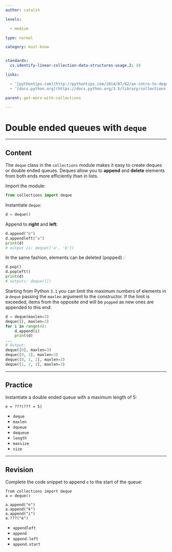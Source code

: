 ```yaml
---
author: catalin

levels:

  - medium

type: normal

category: must-know


standards:
  cs.identify-linear-collection-data-structures-usage.2: 10

links:

  - '[pythontips.com](http://pythontips.com/2014/07/02/an-intro-to-deque-module/){website}'
  - '[docs.python.org](https://docs.python.org/3.5/library/collections.html#deque-objects){website}'

parent: get-more-with-collections

---
```


# Double ended queues with `deque`

---
## Content

The `deque` class in the `collections` module makes it easy to create deques or double ended queues. Deques allow you to  **append** and **delete** elements from both ends more efficiently than in lists.

Import the module:
```python
from collections import deque
```

Instantiate `deque`:
```python
d = deque()
```
Append to **right** and **left**:
```python
d.append("b")
d.appendleft("a")
print(d)
# output is: deque(['a', 'b'])
```
In the same fashion, elements can be deleted (popped) :
```python
d.pop()
d.popleft()
print(d)
# outputs: deque([])
```

Starting from Python `3.1` you can limit the maximum numbers of elements in a `deque` passing the `maxlen` argument to the constructor. If the limit is exceeded, items from the opposite end will be `popped` as new ones are appended to this end:
```python
d = deque(maxlen=3)
deque([], maxlen=3)
for i in range(4):
    d.append(i)
    print(d)
...
# Output:
deque([0], maxlen=3)
deque([0, 1], maxlen=3)
deque([0, 1, 2], maxlen=3)
deque([1, 2, 3], maxlen=3)
```

---
## Practice

Instantiate a double ended queue with a maximum length of 5:

```
e = ???(??? = 5)
```


* `deque`
* `maxlen`
* `dqueue`
* `dequeue`
* `length`
* `maxsize`
* `size`

---
## Revision

Complete the code snippet to append `e` to the start of the queue:

```
from collections import deque
a = deque()

a.append("n")
a.append("k")
a.append("i")
a.???("e")
```

* `appendleft`
* `append`
* `append.left`
* `append.start`
 
